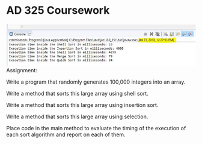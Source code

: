 # AD 325 Coursework
![Compared Sorts](https://github.com/ZakBrinlee/Java-Algorithms/blob/master/Shell_Insertion_Selection_Sorts/SortsCompareResults.JPG)
Assignment:

Write a program that randomly generates 100,000 integers into an array.

Write a method that sorts this large array using shell sort.

Write a method that sorts this large array using insertion sort.

Write a method that sorts this large array using selection.

Place code in the main method to evaluate the timing of the execution of each sort algorithm and report on each of them.
